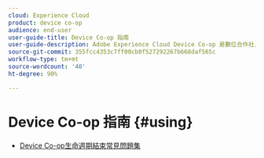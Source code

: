 ```yaml
---
cloud: Experience Cloud
product: device co-op
audience: end-user
user-guide-title: Device Co-op 指南
user-guide-description: Adobe Experience Cloud Device Co-op 是數位合作社，參與的客戶可在其中分享裝置連結資訊。 此資訊可協助他們為客戶提供有價值且一致的跨裝置體驗。
source-git-commit: 355fcc4353c7ff00cb0f527292267b668daf565c
workflow-type: tm+mt
source-wordcount: '40'
ht-degree: 90%

---
```



# Device Co-op 指南 {#using}

+ [Device Co-op生命週期結束常見問題集](about/device-co-op-eol.md)
